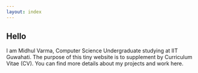 ```yaml
---
layout: index
---
```

## Hello

I am Midhul Varma, Computer Science Undergraduate studying at IIT Guwahati. The purpose of this tiny website is to supplement by Curriculum Vitae (CV). You can find more details about my projects and work here.